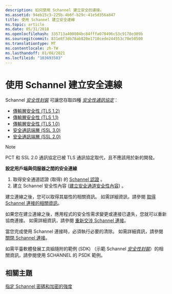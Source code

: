 ```yaml
---
description: 如何使用 Schannel 建立安全的連接。
ms.assetid: 94eb15c3-225b-4b6f-b29c-41e5d356a847
title: 使用 Schannel 建立安全連線
ms.topic: article
ms.date: 05/31/2018
ms.openlocfilehash: 335713a400804bc84fffa078496c53c9178e389b
ms.sourcegitcommit: 831e8f3db78ab820e1710cede244553c70e50500
ms.translationtype: MT
ms.contentlocale: zh-TW
ms.lasthandoff: 01/08/2021
ms.locfileid: "103693503"
---
```

# <a name="creating-a-secure-connection-using-schannel"></a>使用 Schannel 建立安全連線

Schannel [*安全性封裝*](/windows/desktop/SecGloss/s-gly) 可讓您存取四種 [*安全性通訊協定*](/windows/desktop/SecGloss/s-gly)：

-   [傳輸層安全性 (TLS 1.2) ](transport-layer-security-protocol.md)
-   [傳輸層安全性 (TLS 1.1) ](transport-layer-security-protocol.md)
-   [傳輸層安全性 (TLS 1.0) ](transport-layer-security-protocol.md)
-   [安全通訊端層 (SSL 3.0) ](secure-sockets-layer-protocol.md)
-   [安全通訊端層 (SSL 2.0) ](secure-sockets-layer-protocol.md)

> [!Note]  
> PCT 和 SSL 2.0 通訊協定已被 TLS 通訊協定取代，且不應該用於新的開發。

 

**設定用戶端與伺服器之間的安全連線**

1.  取得安全通道認證 (取得) 的 [Schannel 認證](obtaining-schannel-credentials.md) 。
2.  建立 Schannel 安全性內容 ([建立安全通道安全性內容](creating-an-schannel-security-context.md)) 。

建立連線之後，您可以取得其屬性的相關資訊。 如需詳細資訊，請參閱 [取得 Schannel 連接的相關資訊](getting-information-about-schannel-connections.md)。

如果您在建立連線之後，應用程式的安全性需求變更或連接已遺失，您就可以重新協商連接。 如需詳細資訊，請參閱 [重新交涉 Schannel 連接](renegotiating-an-schannel-connection.md)。

當您完成使用 Schannel 連接時，必須執行必要的清除。 如需詳細資訊，請參閱 [關閉 Schannel 連接](shutting-down-an-schannel-connection.md)。

如需平臺軟體發展工具組隨附的範例 (SDK) （示範 Schannel [*安全性封裝*](/windows/desktop/SecGloss/s-gly)）的相關資訊，請參閱使用 SCHANNEL 的 PSDK 範例。

## <a name="related-topics"></a>相關主題

<dl> <dt>

[指定 Schannel 密碼和加密的強度](specifying-schannel-ciphers-and-cipher-strengths.md)
</dt> </dl>

 

 

